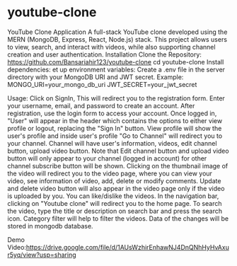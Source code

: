 # youtube-clone
YouTube Clone Application
A full-stack YouTube clone developed using the MERN (MongoDB, Express, React, Node.js) stack. This project allows users to view, search, and interact with videos, while also supporting channel creation and user authentication.
Installation
Clone the Repository:
https://github.com/Bansariahir123/youtube-clone
cd youtube-clone
Install dependencies:
et up environment variables:
Create a .env file in the server directory with your MongoDB URI and JWT secret.
Example:
MONGO_URI=your_mongo_db_uri
JWT_SECRET=your_jwt_secret

Usage:
Click on SignIn, This will redirect you to the registration form. Enter your username, email, and password to create an account. After registration, use the login form to access your account. Once logged in, "User" will appear in the header which contains the options to either view profile or logout, replacing the "Sign In" button. 
View profile will show the user's profile and inside user's profile "Go to Channel" will redirect you to your channel. Channel will have user's information, videos, edit channel button, upload video button. Note that Edit channel button and upload video button will only appear to your channel (logged in account) for other channel subscribe button will be shown.
Clicking on the thumbnail image of the video will redirect you to the video page, where you can view your video, see information of video, add, delete or modify comments. Update and delete video button will also appear in the video page only if the video is uploaded by you. You can like/dislike the videos.
In the navigation bar, clicking on "Youtube clone" will redirect you to the home page. To search the video, type the title or description on search bar and press the search icon. Category filter will help to filter the videos. 
Data of the changes will be stored in mongodb database.

Demo Video:https://drive.google.com/file/d/1AUsWzhirEnhawNJ4DnQNhHyHvAxur5yq/view?usp=sharing
